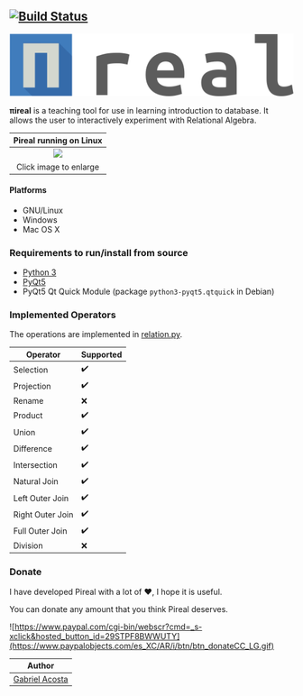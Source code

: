 
[![Build Status](https://travis-ci.org/centaurialpha/pireal.svg?branch=master)](https://travis-ci.org/centaurialpha/pireal)
---

<p align="center">
  <img src="https://github.com/centaurialpha/pireal/blob/master/src/gui/qml/pireal_logo.png?raw=true" >
<p>

**πireal** is a teaching tool for use in learning introduction to database. It allows the user to interactively experiment with Relational Algebra.


| Pireal running on Linux |
|:--------:|
| ![](https://github.com/centaurialpha/pireal/blob/gh-pages/pireal.png)
| Click image to enlarge |

#### Platforms
- GNU/Linux
- Windows
- Mac OS X

### Requirements to run/install from source
- [Python 3](http://python.org/)
- [PyQt5](http://www.riverbankcomputing.co.uk/software/pyqt/intro)
- PyQt5 Qt Quick Module (package `python3-pyqt5.qtquick` in Debian)

### Implemented Operators
The operations are implemented in [relation.py](https://github.com/centaurialpha/pireal/blob/master/src/core/relation.py).

|Operator|Supported|
|--------|---------|
| Selection | :heavy_check_mark: |
| Projection | :heavy_check_mark: |
| Rename | :x: |
| Product | :heavy_check_mark: |
| Union | :heavy_check_mark: |
| Difference | :heavy_check_mark: |
| Intersection | :heavy_check_mark: |
| Natural Join | :heavy_check_mark: |
| Left Outer Join | :heavy_check_mark: |
| Right Outer Join | :heavy_check_mark: |
| Full Outer Join | :heavy_check_mark: |
| Division | :x: |

### Donate

I have developed Pireal with a lot of :heart:, I hope it is useful.

You can donate any amount that you think Pireal deserves.

![https://www.paypal.com/cgi-bin/webscr?cmd=_s-xclick&hosted_button_id=29STPF8BWWUTY](https://www.paypalobjects.com/es_XC/AR/i/btn/btn_donateCC_LG.gif)

|  Author |
|---|
| [Gabriel Acosta](https://centaurialpha.github.io)  |
